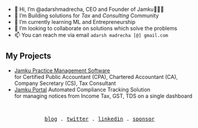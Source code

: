 - 👋 Hi, I’m @adarshmadrecha, CEO and Founder of Jamku👩🏻‍🦰
- 👀 I’m Building solutions for _Tax_ and _Consulting_ Community
- 🌱 I’m currently learning ML and Entrepreneurship 
- 💞️ I’m looking to collaborate on solutions which solve the problems 
- 📫 You can reach me via email `adarsh madrecha [@] gmail.com`

## My Projects
- [Jamku Practice Management Software](https://madrecha.com/jamku/) \
  for Certified Public Accountant (CPA), Chartered Accountant (CA), Company Secretary (CS), Tax Consultant
- [Jamku Portal](https://portal.jamku.app) Automated Compliance Tracking Solution \
  for managing notices from Income Tax, GST, TDS on a single dashboard 
  
<br>

<p align="center">
  <samp>
    <a href="https://adarsh.madrecha.com">blog</a> .
    <a href="https://twitter.com/adarshmadrecha">twitter</a> .
    <a href="https://www.linkedin.com/in/adarshmadrecha/">linkedin</a> .
    <a href="https://github.com/sponsors/adarshmadrecha">sponsor</a>
  </samp>
</p>
